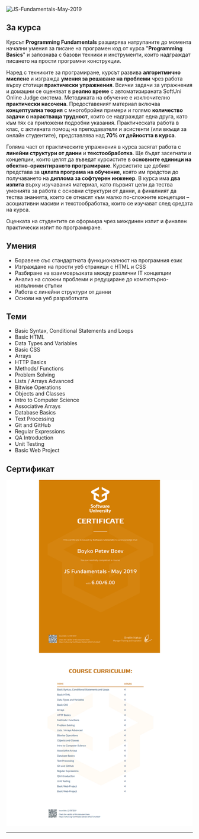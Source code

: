 ![JS-Fundamentals-May-2019]()

## За курса

Курсът **Programming Fundamentals** разширява натрупаните до момента начални умения за писане на програмен код от курса "**Programming Basics**" и запознава с базови техники и инструменти, които надграждат писането на прости програмни конструкции.

Наред с техниките за програмиране, курсът развива **алгоритмично мислене** и изгражда **умения за решаване на проблеми** чрез работа върху стотици **практически упражнения**. Всички задачи за упражнения и домашни се оценяват в **реално време** с автоматизираната SoftUni Online Judge система. Методиката на обучение е изключително **практически насочена**. Предоставеният материал включва **концептуална теория** с многобройни примери и голямо **количество задачи с нарастваща трудност**, които се надграждат една друга, като към тях са приложени подробни указания. Практическата работа в клас, с активната помощ на преподаватели и асистенти (или вкъщи за онлайн студентите), представлява над **70% от дейността в курса**.

Голяма част от практическите упражнения в курса засягат работа с **линейни структури от данни** и **текстообработка**. Ще бъдат засегнати и концепции, които целят да въведат курсистите в **основните единици на обектно-ориентираното програмиране**. Курсистите ще добият представа за **цялата програма на обучение**, която им предстои до получаването на **диплома за софтуерен инженер**. В курса има **два изпита** върху изучавания материал, като първият цели да тества уменията за работа с основни структури от данни, а финалният да тества знанията, които се отнасят към малко по-сложните концепции – асоциативни масиви и текстообработка, които се изучават след средата на курса.

Оценката на студентите се сформира чрез междинен изпит и финален практически изпит по програмиране.

## Умения

- Боравене със стандартната функционалност на програмния език
- Изграждане на прости уеб страници с HTML и CSS
- Разбиране на взаимовръзката между различни IT концепции
- Анализ на сложни проблеми и редуциране до компютърно-изпълними стъпки
- Работа с линейни структури от данни
- Основи на уеб разработката

## Теми

- Basic Syntax, Conditional Statements and Loops
- Basic HTML
- Data Types and Variables
- Basic CSS
- Arrays
- HTTP Basics
- Methods/ Functions
- Problem Solving
- Lists / Arrays Advanced
- Bitwise Operations
- Objects and Classes
- Intro to Computer Science
- Associative Arrays
- Database Basics
- Text Processing
- Git and GitHub
- Regular Expressions
- QA Introduction
- Unit Testing
- Basic Web Project

## Сертификат

![alt text](https://github.com/BoykoPetevBoev/JS-Fundamentals-May-2019/blob/master/JSFundamentalsCertificate.jpeg)

---

